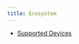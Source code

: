 ```yaml
---
title: Ecosystem
---
```


<!-- @todo migrate this into docusaurus -->
- [Supported Devices](https://wazo-platform.org/uc-doc/ecosystem/supported_devices)
